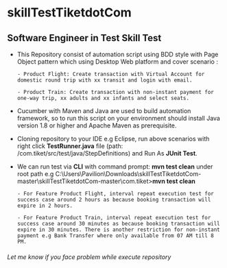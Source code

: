# skillTestTiketdotCom

## Software Engineer in Test Skill Test

- This Repository consist of automation script using BDD style with Page Object pattern which using Desktop Web platform and cover scenario :

      - Product Flight: Create transaction with Virtual Account for domestic round trip with xx transit and login with email.
      
      - Product Train: Create transaction with non-instant payment for one-way trip, xx adults and xx infants and select seats.
      
- Cucumber with Maven and Java are used to build automation framework, so to run this script on your environment should install Java version 1.8 or higher and Apache Maven as prerequisite.
- Cloning repository to your IDE e.g Eclipse, run above scenarios with right click **TestRunner.java** file (path: /com.tiket/src/test/java/StepDefinitions) and Run As **JUnit Test**. 
- We can run test via **CLI** with command prompt: **mvn test clean** under root path e.g C:\Users\Pavilion\Downloads\skillTestTiketdotCom-master\skillTestTiketdotCom-master\com.tiket>**mvn test clean**

      - For Feature Product Flight, interval repeat execution test for success case around 2 hours as because booking transaction will expire in 2 hours.
            
      - For Feature Product Train, interval repeat execution test for success case around 30 minutes as because booking transaction will expire in 30 minutes. There is another restriction for non-instant payment e.g Bank Transfer where only available from 07 AM till 8 PM.

###### Let me know if you face problem while execute repository
